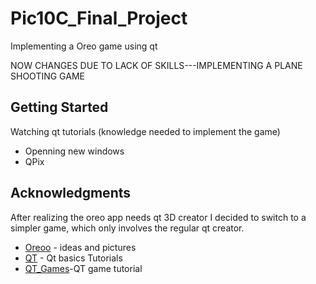 # Pic10C_Final_Project
Implementing a Oreo game using qt


NOW CHANGES DUE TO LACK OF SKILLS---IMPLEMENTING A PLANE SHOOTING GAME

## Getting Started
Watching qt tutorials (knowledge needed to implement the game)
* Openning new windows
* QPix


## Acknowledgments
After realizing the oreo app needs qt 3D creator I decided to switch to a simpler game, which only involves the regular qt creator. 




* [Oreoo](https://github.com/ddiu8081/oreooo) - ideas and pictures
* [QT](https://www.youtube.com/watch?v=EkjaiDsiM-Q&list=PLS1QulWo1RIZiBcTr5urECberTITj7gjA) - Qt basics Tutorials
* [QT_Games](https://www.youtube.com/watch?v=8ntEQpg7gck&list=PLyb40eoxkelOa5xCB9fvGrkoBf8JzEwtV&index=1)-QT game tutorial


